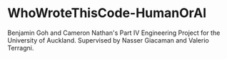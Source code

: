 # WhoWroteThisCode-HumanOrAI
Benjamin Goh and Cameron Nathan's Part IV Engineering Project for the University of Auckland. Supervised by Nasser Giacaman and Valerio Terragni.
